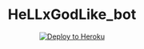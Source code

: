 <h1 align="center">HeLLxGodLike_bot</h1>
<p align="center"><a href="https://github.comhttps://dashboard.heroku.com/apps/hellxgodlik/deploy/github/HellxGodLike/HeLLxGodLike_bot/blob/master"><img src="https://www2.assets.heroku.com/assets/elements/elements-buttons-2-4867044559069b937ba0fd078f5604f310a49928bd1b59fb3d2f0ff96e0d97c8.svg" alt="Deploy to Heroku" /></a></p>
 

